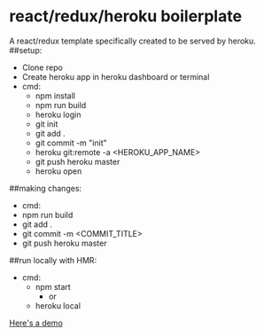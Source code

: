 # react/redux/heroku boilerplate
A react/redux template specifically created to be served by heroku.
##setup:
  - Clone repo
  - Create heroku app in heroku dashboard or terminal
  - cmd:
    - npm install
    - npm run build
    - heroku login
    - git init
    - git add .
    - git commit -m "init"
    - heroku git:remote -a <HEROKU_APP_NAME>
    - git push heroku master
    - heroku open
  
##making changes:
  - cmd:
   - npm run build
   - git add .
   - git commit -m <COMMIT_TITLE>
   - git push heroku master

##run locally with HMR:
  - cmd:
    - npm start
      - or
    - heroku local


[Here's a demo](https://react-redux-heroku-boiler.herokuapp.com/)
